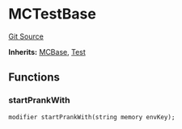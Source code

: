 # MCTestBase
[Git Source](https://github.com/metacontract/mc/blob/20954f1387efa0bc72b42d3e78a22f9f845eebbd/src/devkit/Flattened.sol)

**Inherits:**
[MCBase](abstract.MCBase.md), [Test](abstract.Test.md)


## Functions
### startPrankWith


```solidity
modifier startPrankWith(string memory envKey);
```

